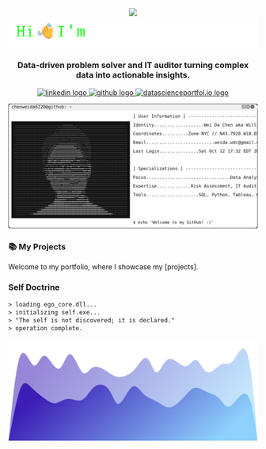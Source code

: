 <div align="center">
  <img height="150" src="/Portfolio Items/github-profile gif.gif"  />
  <br>
  <img src="/Portfolio Items/github-typewriter generator gif.gif"  />

  <h3>Data-driven problem solver and IT auditor turning complex data into actionable insights.</h3>

<!-- Dynamic shields.io badges -->
<!-- LinkedIn shields.io badge -->
<a href="http://linkedin.com/in/dawae"><img src="https://img.shields.io/static/v1?message=LinkedIn&logo=linkedin&label=&color=0077B5&logoColor=white&labelColor=&style=for-the-badge" height="30" alt="linkedin logo" /> </a><!-- GitHub shields.io badge --><a href="https://github.com/chenweida6220"><img src="https://img.shields.io/static/v1?message=My%20GitHub%20Projects&logo=github&label=&color=181717&logoColor=white&style=for-the-badge" height="30" alt="github logo" /> </a><!-- datascienceportofol.io shields.io badge --><a href="https://www.datascienceportfol.io/weidawdc"><img src="https://img.shields.io/static/v1?message=DataSciencePortfol.io&logo=google-chrome&label=&color=0A66C2&logoColor=white&style=for-the-badge" height="30" alt="datascienceportfol.io logo" /> </a>

  <picture>
    <source media="(prefers-color-scheme: dark)" srcset="dark-mode_namecard.svg">
    <img alt="light mode (default) namecard svg" src="light-mode_namecard.svg">
  </picture>
</div>

### 📚 My Projects
Welcome to my portfolio, where I showcase my [projects].

### Self Doctrine
```
> loading ego_core.dll...
> initializing self.exe...
> "The self is not discovered; it is declared."
> operation complete.
```

<!-- SVG Wave Animation -->
<img src="https://github.com/chenweida6220/chenweida6220/blob/main/Portfolio%20Items/svg-wave-animation.svg" alt="SVG Wave Animation">

